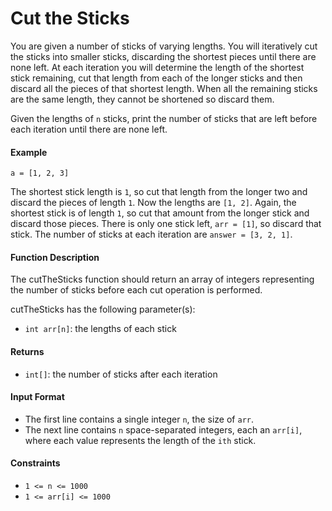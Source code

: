 # Cut the Sticks

You are given a number of sticks of varying lengths. You will iteratively cut the sticks into smaller sticks, discarding the shortest pieces until there are none left. At each iteration you will determine the length of the shortest stick remaining, cut that length from each of the longer sticks and then discard all the pieces of that shortest length. When all the remaining sticks are the same length, they cannot be shortened so discard them.

Given the lengths of `n` sticks, print the number of sticks that are left before each iteration until there are none left.

#### Example

```
a = [1, 2, 3]
```

The shortest stick length is `1`, so cut that length from the longer two and discard the pieces of length `1`. Now the lengths are `[1, 2]`. Again, the shortest stick is of length `1`, so cut that amount from the longer stick and discard those pieces. There is only one stick left, `arr = [1]`, so discard that stick. The number of sticks at each iteration are `answer = [3, 2, 1]`.

#### Function Description

The cutTheSticks function should return an array of integers representing the number of sticks before each cut operation is performed.

cutTheSticks has the following parameter(s):

- `int arr[n]`: the lengths of each stick

#### Returns

- `int[]`: the number of sticks after each iteration

#### Input Format

- The first line contains a single integer `n`, the size of `arr`.
- The next line contains `n` space-separated integers, each an `arr[i]`, where each value represents the length of the `ith` stick.

#### Constraints

- `1 <= n <= 1000`
- `1 <= arr[i] <= 1000`
